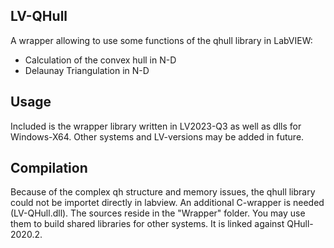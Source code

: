 LV-QHull
--------
A wrapper allowing to use some functions of the qhull library in LabVIEW:
- Calculation of the convex hull in N-D
- Delaunay Triangulation in N-D

Usage
-----
Included is the wrapper library written in LV2023-Q3 as well as dlls for Windows-X64. Other systems and LV-versions may be added in future.

Compilation
-----------
Because of the complex qh structure and memory issues, the qhull library could not be importet directly in labview. An additional C-wrapper is needed (LV-QHull.dll).
The sources reside in the "Wrapper" folder. You may use them to build shared libraries for other systems. It is linked against QHull-2020.2.
